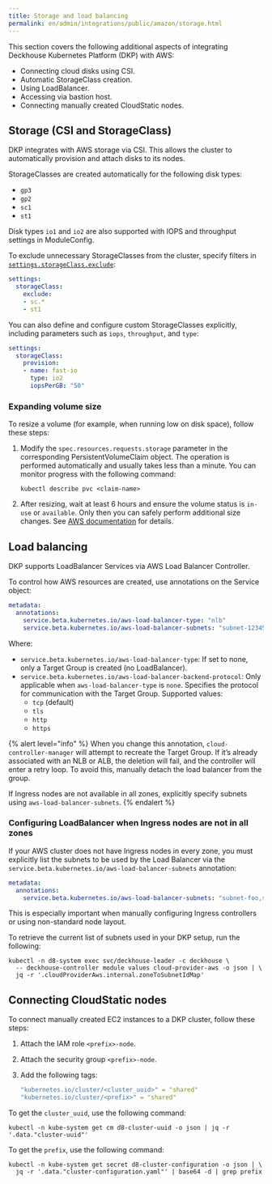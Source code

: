 ```yaml
---
title: Storage and load balancing
permalink: en/admin/integrations/public/amazon/storage.html
---
```


This section covers the following additional aspects of integrating Deckhouse Kubernetes Platform (DKP) with AWS:

- Connecting cloud disks using CSI.
- Automatic StorageClass creation.
- Using LoadBalancer.
- Accessing via bastion host.
- Connecting manually created CloudStatic nodes.

## Storage (CSI and StorageClass)

DKP integrates with AWS storage via CSI.
This allows the cluster to automatically provision and attach disks to its nodes.

StorageClasses are created automatically for the following disk types:

- `gp3`
- `gp2`
- `sc1`
- `st1`

Disk types `io1` and `io2` are also supported with IOPS and throughput settings in ModuleConfig.

To exclude unnecessary StorageClasses from the cluster, specify filters in [`settings.storageClass.exclude`](/modules/cloud-provider-aws/configuration.html#parameters-storageclass-exclude):

```yaml
settings:
  storageClass:
    exclude:
    - sc.*
    - st1
```

You can also define and configure custom StorageClasses explicitly, including parameters such as `iops`, `throughput`, and `type`:

```yaml
settings:
  storageClass:
    provision:
    - name: fast-io
      type: io2
      iopsPerGB: "50"
```

### Expanding volume size

To resize a volume (for example, when running low on disk space), follow these steps:

1. Modify the `spec.resources.requests.storage` parameter in the corresponding PersistentVolumeClaim object.
   The operation is performed automatically and usually takes less than a minute.
   You can monitor progress with the following command:

   ```shell
   kubectl describe pvc <claim-name>
   ```

1. After resizing, wait at least 6 hours and ensure the volume status is `in-use` or `available`.
   Only then you can safely perform additional size changes.
   See [AWS documentation](https://docs.aws.amazon.com/ebs/latest/userguide/modify-volume-requirements.html) for details.

## Load balancing

DKP supports LoadBalancer Services via AWS Load Balancer Controller.

To control how AWS resources are created, use annotations on the Service object:

```yaml
metadata:
  annotations:
    service.beta.kubernetes.io/aws-load-balancer-type: "nlb"
    service.beta.kubernetes.io/aws-load-balancer-subnets: "subnet-12345,subnet-67890"
```

Where:

- `service.beta.kubernetes.io/aws-load-balancer-type`: If set to none, only a Target Group is created (no LoadBalancer).
- `service.beta.kubernetes.io/aws-load-balancer-backend-protocol`: Only applicable when `aws-load-balancer-type` is `none`.
  Specifies the protocol for communication with the Target Group.
  Supported values:
  - `tcp` (default)
  - `tls`
  - `http`
  - `https`

{% alert level="info" %}
When you change this annotation, `cloud-controller-manager` will attempt to recreate the Target Group.
If it’s already associated with an NLB or ALB, the deletion will fail, and the controller will enter a retry loop.
To avoid this, manually detach the load balancer from the group.

If Ingress nodes are not available in all zones, explicitly specify subnets using `aws-load-balancer-subnets`.
{% endalert %}

### Configuring LoadBalancer when Ingress nodes are not in all zones

If your AWS cluster does not have Ingress nodes in every zone,
you must explicitly list the subnets to be used by the Load Balancer via the `service.beta.kubernetes.io/aws-load-balancer-subnets` annotation:

```yaml
metadata:
  annotations:
    service.beta.kubernetes.io/aws-load-balancer-subnets: "subnet-foo,subnet-bar"
```

This is especially important when manually configuring Ingress controllers or using non-standard node layout.

To retrieve the current list of subnets used in your DKP setup, run the following:

```shell
kubectl -n d8-system exec svc/deckhouse-leader -c deckhouse \
  -- deckhouse-controller module values cloud-provider-aws -o json | \
  jq -r '.cloudProviderAws.internal.zoneToSubnetIdMap'
```

## Connecting CloudStatic nodes

To connect manually created EC2 instances to a DKP cluster, follow these steps:

1. Attach the IAM role `<prefix>-node`.
1. Attach the security group `<prefix>-node`.
1. Add the following tags:

   ```yaml
   "kubernetes.io/cluster/<cluster_uuid>" = "shared"
   "kubernetes.io/cluster/<prefix>" = "shared"
   ```

To get the `cluster_uuid`, use the following command:

```shell
kubectl -n kube-system get cm d8-cluster-uuid -o json | jq -r '.data."cluster-uuid"'
```

To get the `prefix`, use the following command:

```shell
kubectl -n kube-system get secret d8-cluster-configuration -o json | \
  jq -r '.data."cluster-configuration.yaml"' | base64 -d | grep prefix
```
